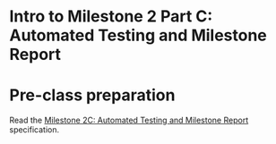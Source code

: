 # Intro to Milestone 2 Part C: Automated Testing and Milestone Report

# Pre-class preparation
  
Read the [Milestone 2C: Automated Testing and Milestone Report](../../tweeter/milestone-2c.md) specification.

